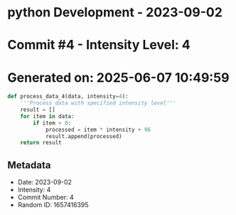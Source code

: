 ﻿# python Development - 2023-09-02
# Commit #4 - Intensity Level: 4
# Generated on: 2025-06-07 10:49:59
```python
def process_data_4(data, intensity=4):
    '''Process data with specified intensity level'''
    result = []
    for item in data:
        if item > 0:
            processed = item * intensity + 96
            result.append(processed)
    return result
```
## Metadata
- Date: 2023-09-02
- Intensity: 4
- Commit Number: 4
- Random ID: 1657416395
